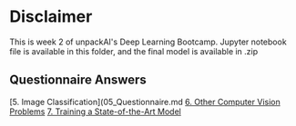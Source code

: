 # Disclaimer
This is week 2 of unpackAI's Deep Learning Bootcamp.
Jupyter notebook file is available in this folder, and the final model is available in .zip

## Questionnaire Answers
[5. Image Classification](05_Questionnaire.md
[6. Other Computer Vision Problems](06_Questionnaire.md)
[7. Training a State-of-the-Art Model ](07_Questionnaire.md)